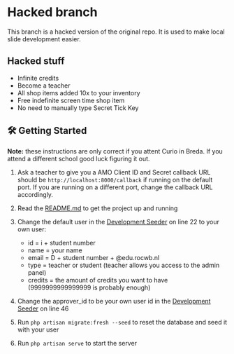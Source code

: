 # Hacked branch

This branch is a hacked version of the original repo. It is used to make local slide development easier.

## Hacked stuff

- Infinite credits
- Become a teacher
- All shop items added 10x to your inventory
- Free indefinite screen time shop item
- No need to manually type Secret Tick Key

## 🛠 Getting Started

**Note:** these instructions are only correct if you attent Curio in Breda. If you attend a different school good luck figuring it out.

1. Ask a teacher to give you a AMO Client ID and Secret callback URL should be `http://localhost:8000/callback` if running on the default port. If you are running on a different port, change the callback URL accordingly.

2. Read the [README.md](./README.md) to get the project up and running

3. Change the default user in the [Development Seeder](database/seeders/DevelopmentSeeder.php#L22) on line 22 to your own user:
    - id = i + student number
    - name = your name
    - email = D + student number + @edu.rocwb.nl
    - type = teacher or student (teacher allows you access to the admin panel)
    - credits = the amount of credits you want to have (9999999999999999 is probably enough)

4. Change the approver_id to be your own user id in the [Development Seeder](database/seeders/DevelopmentSeeder.php#L46) on line 46

5. Run `php artisan migrate:fresh --seed` to reset the database and seed it with your user

6. Run `php artisan serve` to start the server

